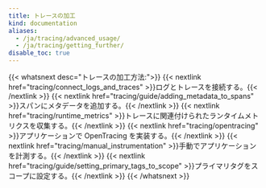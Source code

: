 ```yaml
---
title: トレースの加工
kind: documentation
aliases:
  - /ja/tracing/advanced_usage/
  - /ja/tracing/getting_further/
disable_toc: true
---
```

{{< whatsnext desc="トレースの加工方法:">}}
    {{< nextlink href="tracing/connect_logs_and_traces" >}}ログとトレースを接続する。{{< /nextlink >}}
    {{< nextlink href="tracing/guide/adding_metadata_to_spans" >}}スパンにメタデータを追加する。{{< /nextlink >}}
    {{< nextlink href="tracing/runtime_metrics" >}}トレースに関連付けられたランタイムメトリクスを収集する。{{< /nextlink >}}
    {{< nextlink href="tracing/opentracing" >}}アプリケーションで OpenTracing を実装する。{{< /nextlink >}}
    {{< nextlink href="tracing/manual_instrumentation" >}}手動でアプリケーションを計測する。{{< /nextlink >}}
    {{< nextlink href="tracing/guide/setting_primary_tags_to_scope" >}}プライマリタグをスコープに設定する。{{< /nextlink >}}
{{< /whatsnext >}}